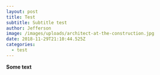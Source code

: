 ```yaml
---
layout: post
title: Test
subtitle: Subtitle test
author: Jefferson
image: /images/uploads/architect-at-the-construction.jpg
date: 2018-11-29T21:10:44.525Z
categories:
  - test
---
```

**Some text**
